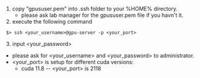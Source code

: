 1. copy "gpususer.pem" into .ssh folder to  your %HOME% directory.
   * please ask lab manager for the gpususer.pem file if you havn't it.
2. execute the following command
 ```
  $> ssh <your_username>@gpu-server -p <your_port>
 ```
3. input <your_password> 

* please ask for <your_username> and <your_password> to administrator.
* <your_port> is setup for different cuda versions:
   -   cuda 11.8   -- <your_port> is 2118

 

